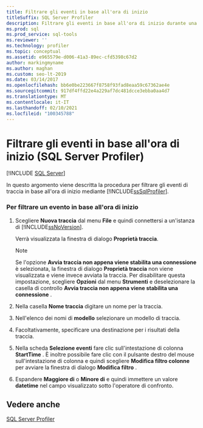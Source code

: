 ```yaml
---
title: Filtrare gli eventi in base all'ora di inizio
titleSuffix: SQL Server Profiler
description: Filtrare gli eventi in base all'ora di inizio durante una traccia. Di seguito viene descritto come configurare un filtro per l'ora di inizio dell'evento in SQL Server Profiler.
ms.prod: sql
ms.prod_service: sql-tools
ms.reviewer: ''
ms.technology: profiler
ms.topic: conceptual
ms.assetid: e965579e-d006-41a3-89ec-cfd5398c67d2
author: markingmyname
ms.author: maghan
ms.custom: seo-lt-2019
ms.date: 03/14/2017
ms.openlocfilehash: bb6e0be223667f8758f93fad8eaa59c67362ae4e
ms.sourcegitcommit: 917df4ffd22e4a229af7dc481dcce3ebba0aa4d7
ms.translationtype: MT
ms.contentlocale: it-IT
ms.lasthandoff: 02/10/2021
ms.locfileid: "100345788"
---
```

# <a name="filter-events-based-on-the-event-start-time-sql-server-profiler"></a>Filtrare gli eventi in base all'ora di inizio (SQL Server Profiler)

 [!INCLUDE [SQL Server](../../includes/applies-to-version/sqlserver.md)]

In questo argomento viene descritta la procedura per filtrare gli eventi di traccia in base all'ora di inizio mediante [!INCLUDE[ssSqlProfiler](../../includes/sssqlprofiler-md.md)].  
  
### <a name="to-filter-an-event-based-on-the-event-start-time"></a>Per filtrare un evento in base all'ora di inizio  
  
1.  Scegliere **Nuova traccia** dal menu **File** e quindi connettersi a un'istanza di [!INCLUDE[ssNoVersion](../../includes/ssnoversion-md.md)].  
  
     Verrà visualizzata la finestra di dialogo **Proprietà traccia**.  
  
    > [!NOTE]  
    >  Se l'opzione **Avvia traccia non appena viene stabilita una connessione** è selezionata, la finestra di dialogo **Proprietà traccia** non viene visualizzata e viene invece avviata la traccia. Per disabilitare questa impostazione, scegliere **Opzioni** dal menu **Strumenti** e deselezionare la casella di controllo **Avvia traccia non appena viene stabilita una connessione** .  
  
2.  Nella casella **Nome traccia** digitare un nome per la traccia.  
  
3.  Nell'elenco dei nomi di **modello** selezionare un modello di traccia.  
  
4.  Facoltativamente, specificare una destinazione per i risultati della traccia.  
  
5.  Nella scheda **Selezione eventi** fare clic sull'intestazione di colonna **StartTime** . È inoltre possibile fare clic con il pulsante destro del mouse sull'intestazione di colonna e quindi scegliere **Modifica filtro colonne** per avviare la finestra di dialogo **Modifica filtro** .  
  
6.  Espandere **Maggiore di** o **Minore di** e quindi immettere un valore **datetime** nel campo visualizzato sotto l'operatore di confronto.  
  
## <a name="see-also"></a>Vedere anche  
 [SQL Server Profiler](../../tools/sql-server-profiler/sql-server-profiler.md)  
  
  
